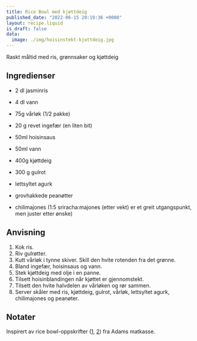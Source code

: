 ```yaml
---
title: Rice Bowl med kjøttdeig
published_date: "2022-06-15 20:19:36 +0000"
layout: recipe.liquid
is_draft: false
data:
  image: ./img/hoisinstekt-kjottdeig.jpg
---
```

Raskt måltid med ris, grønnsaker og kjøttdeig

## Ingredienser

- 2 dl jasminris
- 4 dl vann

- 75g vårløk (1/2 pakke)

- 20 g revet ingefær (en liten bit)
- 50ml hoisinsaus
- 50ml vann

- 400g kjøttdeig

- 300 g gulrot
- lettsyltet agurk
- grovhakkede peanøtter
- chilimajones (1:5 sriracha:majones (etter vekt) er et greit utgangspunkt, men juster etter ønske)

## Anvisning

1. Kok ris.
2. Riv gulrøtter.
3. Kutt vårløk i tynne skiver. Skill den hvite rotenden fra det grønne.
4. Bland ingefær, hoisinsaus og vann.
5. Stek kjøttdeig med olje i en panne.
6. Tilsett hoisinblandingen når kjøttet er gjennomstekt.
7. Tilsett den hvite halvdelen av vårløken og rør sammen.
8. Server skåler med ris, kjøttdeig, gulrot, vårløk, lettsyltet agurk, chilimajones og peanøter.

## Notater

Inspirert av rice bowl-oppskrifter ([1](https://www.adamsmatkasse.no/oppskrift/41610/rice-bowl-med-hoisinstekt-kjottdeig-varlok-lettsyltet-agurk-chilimajones-og-peanotter), [2](https://www.adamsmatkasse.no/oppskrift/38588/rice-bowl-med-hoisinstekt-kjottdeig-syltet-rodlok-og-gronne-erter-servert-med-chilimajones-og-peanotter)) fra Adams matkasse.